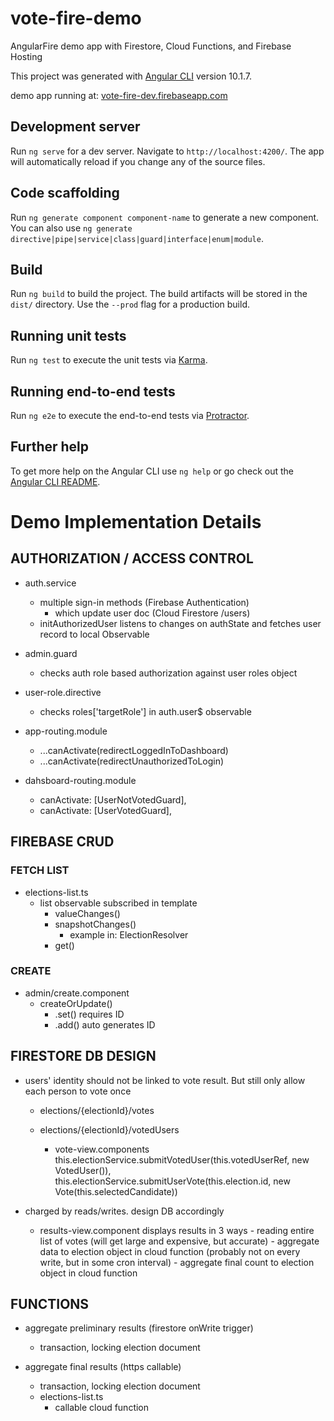 # vote-fire-demo
AngularFire demo app with Firestore, Cloud Functions, and Firebase Hosting

This project was generated with [Angular CLI](https://github.com/angular/angular-cli) version 10.1.7.

demo app running at: [vote-fire-dev.firebaseapp.com](https://vote-fire-dev.firebaseapp.com)

## Development server

Run `ng serve` for a dev server. Navigate to `http://localhost:4200/`. The app will automatically reload if you change any of the source files.

## Code scaffolding

Run `ng generate component component-name` to generate a new component. You can also use `ng generate directive|pipe|service|class|guard|interface|enum|module`.

## Build

Run `ng build` to build the project. The build artifacts will be stored in the `dist/` directory. Use the `--prod` flag for a production build.

## Running unit tests

Run `ng test` to execute the unit tests via [Karma](https://karma-runner.github.io).

## Running end-to-end tests

Run `ng e2e` to execute the end-to-end tests via [Protractor](http://www.protractortest.org/).

## Further help

To get more help on the Angular CLI use `ng help` or go check out the [Angular CLI README](https://github.com/angular/angular-cli/blob/master/README.md).


# Demo Implementation Details


## AUTHORIZATION / ACCESS CONTROL

- auth.service
    - multiple sign-in methods (Firebase Authentication)
        - which update user doc (Cloud Firestore /users)
    - initAuthorizedUser listens to changes on authState and fetches user record to local Observable

- admin.guard
    - checks auth role based authorization against user roles object

- user-role.directive
    - checks roles['targetRole'] in auth.user$ observable

- app-routing.module
    - ...canActivate(redirectLoggedInToDashboard)
    - ...canActivate(redirectUnauthorizedToLogin)

- dahsboard-routing.module
    - canActivate: [UserNotVotedGuard],
    - canActivate: [UserVotedGuard],


## FIREBASE CRUD

### FETCH LIST
- elections-list.ts 
    - list observable subscribed in template
        - valueChanges()
        - snapshotChanges()
            - example in: ElectionResolver
        - get()

### CREATE
- admin/create.component
    - createOrUpdate()
        - .set() requires ID
        - .add() auto generates ID


## FIRESTORE DB DESIGN

- users' identity should not be linked to vote result. But still only allow each person to vote once
    - elections/{electionId}/votes
    - elections/{electionId}/votedUsers

        - vote-view.components
            this.electionService.submitVotedUser(this.votedUserRef, new VotedUser()),
            this.electionService.submitUserVote(this.election.id, new Vote(this.selectedCandidate))

- charged by reads/writes. design DB accordingly
    - results-view.component
        displays results in 3 ways
            - reading entire list of votes (will get large and expensive, but accurate)
            - aggregate data to election object in cloud function (probably not on every write, but in some cron interval)
            - aggregate final count to election object in cloud function


## FUNCTIONS

- aggregate preliminary results (firestore onWrite trigger)
    - transaction, locking election document

- aggregate final results (https callable)
    - transaction, locking election document
    - elections-list.ts 
        - callable cloud function

